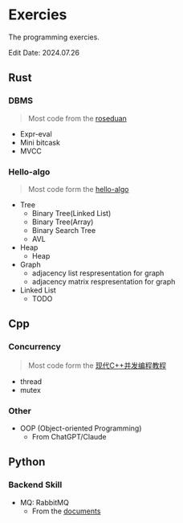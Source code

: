 # Exercies 

The programming exercies.

Edit Date: 2024.07.26

## Rust

### DBMS

> Most code from the [roseduan](https://github.com/roseduan)

- Expr-eval
- Mini bitcask 
- MVCC

### Hello-algo

> Most code form the [hello-algo](https://github.com/krahets/hello-algo)

- Tree
    * Binary Tree(Linked List)
    * Binary Tree(Array)
    * Binary Search Tree
    * AVL 
- Heap
    * Heap
- Graph
    * adjacency list respresentation for graph
    * adjacency matrix respresentation for graph
- Linked List
    * TODO


## Cpp

### Concurrency

> Most code form the [现代C++并发编程教程](https://mq-bai.gitbook.io/modern-cpp-concurrent-programming)

- thread
- mutex

### Other

- OOP (Object-oriented Programming)
    * From ChatGPT/Claude


## Python

### Backend Skill

- MQ: RabbitMQ
    * From the [documents](https://www.rabbitmq.com/docs)